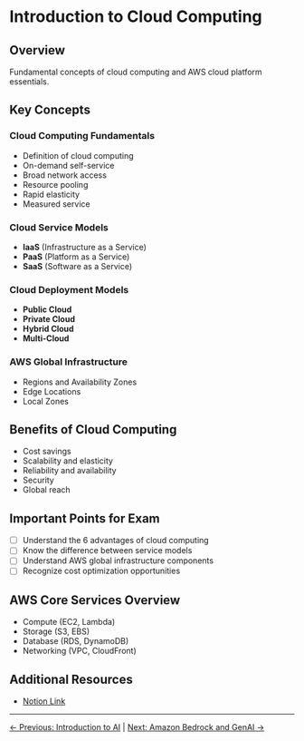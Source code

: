 # Introduction to Cloud Computing

## Overview
Fundamental concepts of cloud computing and AWS cloud platform essentials.

## Key Concepts

### Cloud Computing Fundamentals
- Definition of cloud computing
- On-demand self-service
- Broad network access
- Resource pooling
- Rapid elasticity
- Measured service

### Cloud Service Models
- **IaaS** (Infrastructure as a Service)
- **PaaS** (Platform as a Service)
- **SaaS** (Software as a Service)

### Cloud Deployment Models
- **Public Cloud**
- **Private Cloud**
- **Hybrid Cloud**
- **Multi-Cloud**

### AWS Global Infrastructure
- Regions and Availability Zones
- Edge Locations
- Local Zones

## Benefits of Cloud Computing
- Cost savings
- Scalability and elasticity
- Reliability and availability
- Security
- Global reach

## Important Points for Exam
- [ ] Understand the 6 advantages of cloud computing
- [ ] Know the difference between service models
- [ ] Understand AWS global infrastructure components
- [ ] Recognize cost optimization opportunities

## AWS Core Services Overview
- Compute (EC2, Lambda)
- Storage (S3, EBS)
- Database (RDS, DynamoDB)
- Networking (VPC, CloudFront)

## Additional Resources
- [Notion Link](https://www.notion.so/Introduction-to-Cloud-Computing-18a2b8ab6c7c80b79c93ecbb549557a3?pvs=21)

---
[← Previous: Introduction to AI](../01-introduction-to-ai/01-introduction-to-ai.md) | [Next: Amazon Bedrock and GenAI →](../03-amazon-bedrock-genai/03-amazon-bedrock-genai.md)
